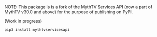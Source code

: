 NOTE: This package is is a fork of the MythTV Services API (now a part of MythTV v30.0 and above) 
for the purpose of publishing on PyPI.

(Work in progress)

```bash
pip3 install mythtvservicesapi
```
